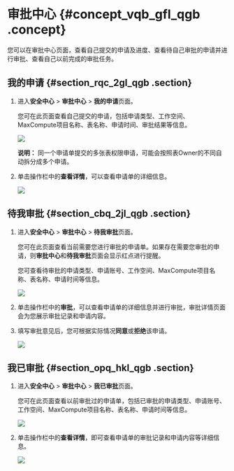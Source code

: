# 审批中心 {#concept_vqb_gfl_qgb .concept}

您可以在审批中心页面，查看自己提交的申请及进度、查看待自己审批的申请并进行审批、查看自己以前完成的审批任务。

## 我的申请 {#section_rqc_2gl_qgb .section}

1.  进入**安全中心** \> **审批中心** \> **我的申请**页面。

    您可在此页面查看自己提交的申请，包括申请类型、工作空间、MaxCompute项目名称、表名称、申请时间、审批结果等信息。

    ![](http://static-aliyun-doc.oss-cn-hangzhou.aliyuncs.com/assets/img/123021/156760308938551_zh-CN.png)

    **说明：** 同一个申请单提交的多张表权限申请，可能会按照表Owner的不同自动拆分成多个申请。

2.  单击操作栏中的**查看详情**，可以查看申请单的详细信息。

    ![](http://static-aliyun-doc.oss-cn-hangzhou.aliyuncs.com/assets/img/123021/156760308938552_zh-CN.png)


## 待我审批 {#section_cbq_2jl_qgb .section}

1.  进入**安全中心** \> **审批中心** \> **待我审批**页面。

    您可在此页面查看当前需要您进行审批的申请单。如果存在需要您审批的申请，则**审批中心**和**待我审批**页面会显示红点进行提醒。

    您可查看待审批的申请类型、申请账号、工作空间、MaxCompute项目名称、表名称、申请时间等信息。

    ![](http://static-aliyun-doc.oss-cn-hangzhou.aliyuncs.com/assets/img/123021/156760308938554_zh-CN.png)

2.  单击操作栏中的**审批**，可以查看申请单的详细信息并进行审批，审批详情页面会为您展示审批记录和申请内容。
3.  填写审批意见后，您可根据实际情况**同意**或**拒绝**该申请。

    ![](http://static-aliyun-doc.oss-cn-hangzhou.aliyuncs.com/assets/img/123021/156760308938556_zh-CN.png)


## 我已审批 {#section_opq_hkl_qgb .section}

1.  进入**安全中心** \> **审批中心** \> **我已审批**页面。

    您可在此页面查看以前审批过的申请单，包括已审批的申请类型、申请账号、工作空间、MaxCompute项目名称、表名称、申请时间等信息。

    ![](http://static-aliyun-doc.oss-cn-hangzhou.aliyuncs.com/assets/img/123021/156760308938560_zh-CN.png)

2.  单击操作栏中的**查看详情**，即可查看申请单的审批记录和申请内容等详细信息。

    ![](http://static-aliyun-doc.oss-cn-hangzhou.aliyuncs.com/assets/img/123021/156760308938561_zh-CN.png)


